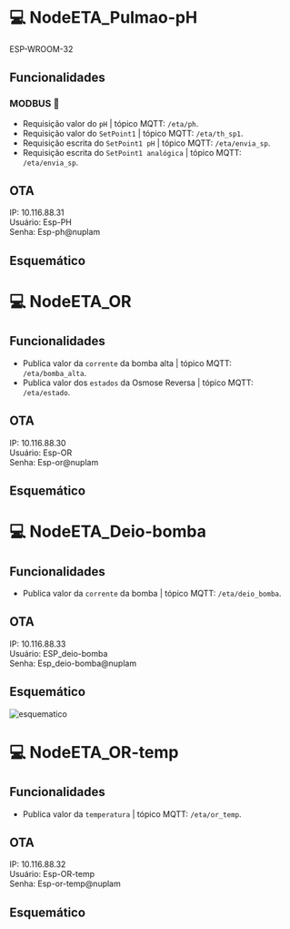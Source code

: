 # 💻 NodeETA_Pulmao-pH
ESP-WROOM-32

##  Funcionalidades
### MODBUS 🔌
* Requisição valor do `pH`                     | tópico MQTT: `/eta/ph`.
* Requisição valor do `SetPoint1`              | tópico MQTT: `/eta/th_sp1`.
* Requisição escrita do `SetPoint1 pH`         | tópico MQTT: `/eta/envia_sp`.
* Requisição escrita do `SetPoint1 analógica`  | tópico MQTT: `/eta/envia_sp`.


## OTA

IP: 10.116.88.31  
Usuário: Esp-PH  
Senha: Esp-ph@nuplam  

## Esquemático


# 💻 NodeETA_OR
##  Funcionalidades

* Publica valor da `corrente` da bomba alta     | tópico MQTT: `/eta/bomba_alta`.
* Publica valor dos `estados` da Osmose Reversa | tópico MQTT: `/eta/estado`.

## OTA

IP: 10.116.88.30  
Usuário: Esp-OR  
Senha: Esp-or@nuplam  

## Esquemático

# 💻 NodeETA_Deio-bomba
##  Funcionalidades
* Publica valor da `corrente` da bomba          | tópico MQTT: `/eta/deio_bomba`.

## OTA

IP: 10.116.88.33  
Usuário: ESP_deio-bomba  
Senha: Esp_deio-bomba@nuplam  

## Esquemático
![esquematico](https://github.com/gcavalheirof/nodeeta/imagens/schem_bomba_deio.png?raw=true)

# 💻 NodeETA_OR-temp
##  Funcionalidades

* Publica valor da `temperatura`              | tópico MQTT: `/eta/or_temp`.

## OTA

IP: 10.116.88.32  
Usuário: Esp-OR-temp  
Senha: Esp-or-temp@nuplam  

## Esquemático
